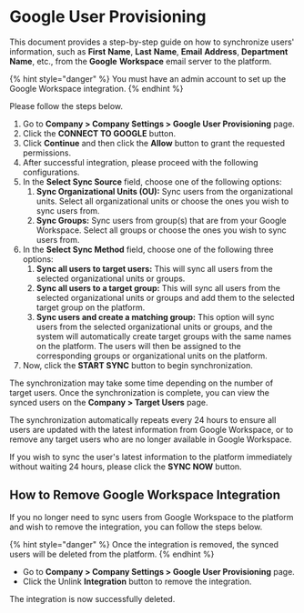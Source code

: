 # Google User Provisioning

This document provides a step-by-step guide on how to synchronize users' information, such as **First** **Name**, **Last** **Name**, **Email** **Address**, **Department** **Name**, etc., from the **Google** **Workspace** email server to the platform.

{% hint style="danger" %}
You must have an admin account to set up the Google Workspace integration.
{% endhint %}

Please follow the steps below.

1. Go to **Company > Company Settings > Google User Provisioning** page.
2. Click the **CONNECT TO GOOGLE** button.
3. Click **Continue** and then click the **Allow** button to grant the requested permissions.
4. After successful integration, please proceed with the following configurations.
5. In the **Select Sync Source** field, choose one of the following options:
   1. **Sync Organizational Units (OU):** Sync users from the organizational units. Select all organizational units or choose the ones you wish to sync users from.
   2. **Sync Groups:** Sync users from group(s) that are from your Google Workspace. Select all groups or choose the ones you wish to sync users from.
6. In the **Select Sync Method** field, choose one of the following three options:
   1. **Sync all users to target users:** This will sync all users from the selected organizational units or groups.
   2. **Sync all users to a target group:** This will sync all users from the selected organizational units or groups and add them to the selected target group on the platform.
   3. **Sync users and create a matching group:** This option will sync users from the selected organizational units or groups, and the system will automatically create target groups with the same names on the platform. The users will then be assigned to the corresponding groups or organizational units on the platform.
7. Now, click the **START SYNC** button to begin synchronization.

The synchronization may take some time depending on the number of target users. Once the synchronization is complete, you can view the synced users on the **Company > Target Users** page.

The synchronization automatically repeats every 24 hours to ensure all users are updated with the latest information from Google Workspace, or to remove any target users who are no longer available in Google Workspace.&#x20;

If you wish to sync the user's latest information to the platform immediately without waiting 24 hours, please click the **SYNC NOW** button.

## How to Remove Google Workspace Integration

If you no longer need to sync users from Google Workspace to the platform and wish to remove the integration, you can follow the steps below.

{% hint style="danger" %}
Once the integration is removed, the synced users will be deleted from the platform.
{% endhint %}

* Go to **Company > Company Settings > Google User Provisioning** page.
* Click the Unlink **Integration** button to remove the integration.

The integration is now successfully deleted.
